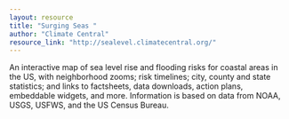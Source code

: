 ```yaml
---
layout: resource
title: "Surging Seas "
author: "Climate Central"
resource_link: "http://sealevel.climatecentral.org/"
---
```


An interactive map of sea level rise and flooding risks for coastal areas in the US, with neighborhood zooms; risk timelines; city, county and state statistics; and links to factsheets, data downloads, action plans, embeddable widgets, and more.  Information is based on data from NOAA, USGS, USFWS, and the US Census Bureau.
